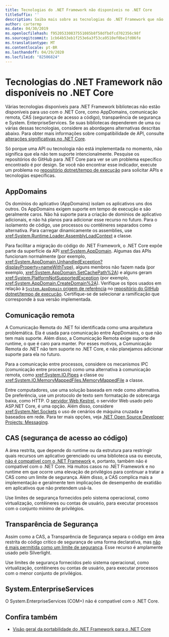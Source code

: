 ```yaml
---
title: Tecnologias do .NET Framework não disponíveis no .NET Core
titleSuffix: ''
description: Saiba mais sobre as tecnologias do .NET Framework que não estão disponíveis no .NET Core
author: cartermp
ms.date: 04/30/2019
ms.openlocfilehash: f95205330837551085b8f58dfbdfcd702356c98f
ms.sourcegitcommit: 1cb64b53eb1f253e6a3f53ca9510ef0be1fd06fe
ms.translationtype: MT
ms.contentlocale: pt-BR
ms.lasthandoff: 04/29/2020
ms.locfileid: "82506824"
---
```

# <a name="net-framework-technologies-unavailable-on-net-core"></a>Tecnologias do .NET Framework não disponíveis no .NET Core

Várias tecnologias disponíveis para .NET Framework bibliotecas não estão disponíveis para uso com o .NET Core, como AppDomains, comunicação remota, CAS (segurança de acesso a código), transparência de segurança e System. EnterpriseServices. Se suas bibliotecas dependerem de uma ou várias dessas tecnologias, considere as abordagens alternativas descritas abaixo. Para obter mais informações sobre compatibilidade de API, consulte [alterações significativas no .NET Core](../compatibility/breaking-changes.md).

Só porque uma API ou tecnologia não está implementada no momento, não significa que ela não tem suporte intencionalmente. Pesquise os repositórios do GitHub para .NET Core para ver se um problema específico encontrado é por design. Se você não encontrar esse indicador, execute um problema no [repositório dotnet/tempo de execução](https://github.com/dotnet/runtime/issues) para solicitar APIs e tecnologias específicas.

## <a name="appdomains"></a>AppDomains

Os domínios do aplicativo (AppDomains) isolam os aplicativos uns dos outros. Os AppDomains exigem suporte em tempo de execução e são geralmente caros. Não há suporte para a criação de domínios de aplicativo adicionais, e não há planos para adicionar esse recurso no futuro. Para o isolamento de código, use processos ou contêineres separados como alternativa. Para carregar dinamicamente os assemblies, use <xref:System.Runtime.Loader.AssemblyLoadContext> a classe.

Para facilitar a migração do código do .NET Framework, o .NET Core expõe parte da superfície da API <xref:System.AppDomain>. Algumas das APIs funcionam normalmente (por exemplo, <xref:System.AppDomain.UnhandledException?displayProperty=nameWithType>), alguns membros não fazem nada (por exemplo, <xref:System.AppDomain.SetCachePath%2A>) e alguns geram <xref:System.PlatformNotSupportedException> (por exemplo, <xref:System.AppDomain.CreateDomain%2A>). Verifique os tipos usados em relação à [ `System.AppDomain` origem de referência](https://github.com/dotnet/runtime/blob/master/src/libraries/System.Private.CoreLib/src/System/AppDomain.cs) no [repositório do GitHub dotnet/tempo de execução](https://github.com/dotnet/runtime). Certifique-se de selecionar a ramificação que corresponde à sua versão implementada.

## <a name="remoting"></a>Comunicação remota

A Comunicação Remota do .NET foi identificada como uma arquitetura problemática. Ela é usada para comunicação entre AppDomains, o que não tem mais suporte. Além disso, a Comunicação Remota exige suporte de runtime, o que é caro para manter. Por esses motivos, a Comunicação Remota do .NET não tem suporte no .NET Core, e não planejamos adicionar suporte para ela no futuro.

Para a comunicação entre processos, considere os mecanismos IPC (comunicação entre processos) como uma alternativa à comunicação remota, como <xref:System.IO.Pipes> a classe ou <xref:System.IO.MemoryMappedFiles.MemoryMappedFile> a classe.

Entre computadores, use uma solução baseada em rede como alternativa. De preferência, use um protocolo de texto sem formatação de sobrecarga baixa, como HTTP. O [servidor Web Kestrel](/aspnet/core/fundamentals/servers/kestrel), o servidor Web usado pelo ASP.NET Core, é uma opção. Além disso, considere <xref:System.Net.Sockets> o uso de cenários de máquina cruzada e baseados em rede. Para ter mais opções, veja [.NET Open Source Developer Projects: Messaging](https://github.com/Microsoft/dotnet/blob/master/dotnet-developer-projects.md#messaging).

## <a name="code-access-security-cas"></a>CAS (segurança de acesso ao código)

A área restrita, que depende do runtime ou da estrutura para restringir quais recursos um aplicativo gerenciado ou uma biblioteca usa ou executa, [não é compatível com o .NET Framework](../../framework/misc/code-access-security.md) e, portanto, também não é compatível com o .NET Core. Há muitos casos no .NET Framework e no runtime em que ocorre uma elevação de privilégios para continuar a tratar a CAS como um limite de segurança. Além disso, a CAS complica mais a implementação e geralmente tem implicações de desempenho de exatidão em aplicativos que não pretendem usá-la.

Use limites de segurança fornecidos pelo sistema operacional, como virtualização, contêineres ou contas de usuário, para executar processos com o conjunto mínimo de privilégios.

## <a name="security-transparency"></a>Transparência de Segurança

Assim como a CAS, a Transparência de Segurança separa o código em área restrita do código crítico de segurança de uma forma declarativa, mas [não é mais permitida como um limite de segurança](../../framework/misc/security-transparent-code.md). Esse recurso é amplamente usado pelo Silverlight.

Use limites de segurança fornecidos pelo sistema operacional, como virtualização, contêineres ou contas de usuário, para executar processos com o menor conjunto de privilégios.

## <a name="systementerpriseservices"></a>System.EnterpriseServices

O System.EnterpriseServices (COM+) não é compatível com o .NET Core.

## <a name="see-also"></a>Confira também

- [Visão geral da portabilidade do .NET Framework para o .NET Core](../porting/index.md)
